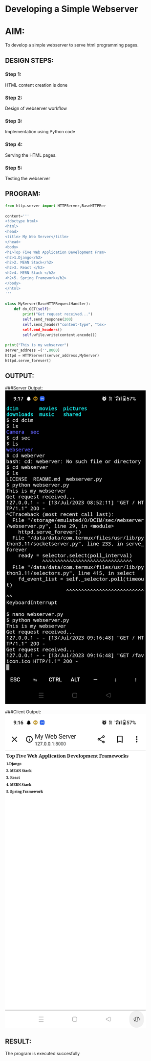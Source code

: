 # Developing a Simple Webserver

# AIM:

To develop a simple webserver to serve html programming pages.

## DESIGN STEPS:

### Step 1:

HTML content creation is done

### Step 2:

Design of webserver workflow

### Step 3:

Implementation using Python code

### Step 4:

Serving the HTML pages.

### Step 5:

Testing the webserver

## PROGRAM:
```py
from http.server import HTTPServer,BaseHTTPRe>

content='''
<!doctype html>
<html>
<head>
<title> My Web Server</title>
</head>
<body>
<h1>Top Five Web Application Development Fram>
<h2>1.Django</h2>
<h2>2. MEAN Stack</h2>
<h2>3. React </h2>
<h2>4. MERN Stack </h2>
<h2>5. Spring Framework</h2>
</body>
</html>
'''

class MyServer(BaseHTTPRequestHandler):
    def do_GET(self):
        print("Get request received...")
        self.send_response(200)
        self.send_header("content-type", "tex>
        self.end_headers()
        self.wfile.write(content.encode())

print("This is my webserver")
server_address =('',8000)
httpd = HTTPServer(server_address,MyServer)
httpd.serve_forever()

```
## OUTPUT:

###Server Output:
![Server Output](serveroutput.jpg)

###Client Output:
![Client Output](clientoutput.jpg)

## RESULT:
The program is executed succesfully

